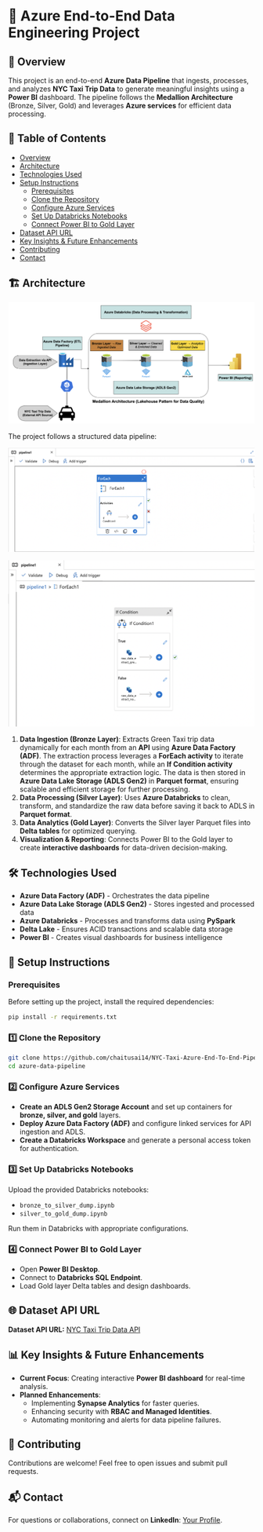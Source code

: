 # 🚀 Azure End-to-End Data Engineering Project

## 📌 Overview
This project is an end-to-end **Azure Data Pipeline** that ingests, processes, and analyzes **NYC Taxi Trip Data** to generate meaningful insights using a **Power BI** dashboard. The pipeline follows the **Medallion Architecture** (Bronze, Silver, Gold) and leverages **Azure services** for efficient data processing.

## 📖 Table of Contents
- [Overview](#-overview)
- [Architecture](#-architecture)
- [Technologies Used](#-technologies-used)
- [Setup Instructions](#-setup-instructions)
  - [Prerequisites](#prerequisites)
  - [Clone the Repository](#1%EF%B8%8F⃣-clone-the-repository)
  - [Configure Azure Services](#2%EF%B8%8F⃣-configure-azure-services)
  - [Set Up Databricks Notebooks](#3%EF%B8%8F⃣-set-up-databricks-notebooks)
  - [Connect Power BI to Gold Layer](#4%EF%B8%8F⃣-connect-power-bi-to-gold-layer)
- [Dataset API URL](#-dataset-api-url)
- [Key Insights & Future Enhancements](#-key-insights--future-enhancements)
- [Contributing](#-contributing)
- [Contact](#-contact)

## 🏗️ Architecture

![Architecture Diagram](assets/architecture.png)

The project follows a structured data pipeline:

![ADF Pipeline](assets/adf-1.png)

![ADF Pipeline](assets/adf-2.png)

1. **Data Ingestion (Bronze Layer)**: Extracts Green Taxi trip data dynamically for each month from an **API** using **Azure Data Factory (ADF)**. The extraction process leverages a **ForEach activity** to iterate through the dataset for each month, while an **If Condition activity** determines the appropriate extraction logic. The data is then stored in **Azure Data Lake Storage (ADLS Gen2)** in **Parquet format**, ensuring scalable and efficient storage for further processing.
2. **Data Processing (Silver Layer)**: Uses **Azure Databricks** to clean, transform, and standardize the raw data before saving it back to ADLS in **Parquet format**.
3. **Data Analytics (Gold Layer)**: Converts the Silver layer Parquet files into **Delta tables** for optimized querying.
4. **Visualization & Reporting**: Connects Power BI to the Gold layer to create **interactive dashboards** for data-driven decision-making.

## 🛠️ Technologies Used
- **Azure Data Factory (ADF)** - Orchestrates the data pipeline
- **Azure Data Lake Storage (ADLS Gen2)** - Stores ingested and processed data
- **Azure Databricks** - Processes and transforms data using **PySpark**
- **Delta Lake** - Ensures ACID transactions and scalable data storage
- **Power BI** - Creates visual dashboards for business intelligence

## 🔧 Setup Instructions

### Prerequisites
Before setting up the project, install the required dependencies:
```bash
pip install -r requirements.txt
```

### **1️⃣ Clone the Repository**
```bash
git clone https://github.com/chaitusai14/NYC-Taxi-Azure-End-To-End-Pipeline.git
cd azure-data-pipeline
```

### **2️⃣ Configure Azure Services**
- **Create an ADLS Gen2 Storage Account** and set up containers for **bronze, silver, and gold** layers.
- **Deploy Azure Data Factory (ADF)** and configure linked services for API ingestion and ADLS.
- **Create a Databricks Workspace** and generate a personal access token for authentication.

### **3️⃣ Set Up Databricks Notebooks**
Upload the provided Databricks notebooks:
- `bronze_to_silver_dump.ipynb`
- `silver_to_gold_dump.ipynb`

Run them in Databricks with appropriate configurations.

### **4️⃣ Connect Power BI to Gold Layer**
- Open **Power BI Desktop**.
- Connect to **Databricks SQL Endpoint**.
- Load Gold layer Delta tables and design dashboards.

## 🌐 Dataset API URL
**Dataset API URL:** [NYC Taxi Trip Data API](https://www.nyc.gov/site/tlc/about/tlc-trip-record-data.page)

## 📊 Key Insights & Future Enhancements
- **Current Focus**: Creating interactive **Power BI dashboard** for real-time analysis.
- **Planned Enhancements**:
  - Implementing **Synapse Analytics** for faster queries.
  - Enhancing security with **RBAC and Managed Identities**.
  - Automating monitoring and alerts for data pipeline failures.

## 🤝 Contributing
Contributions are welcome! Feel free to open issues and submit pull requests.

## 📬 Contact
For questions or collaborations, connect on **LinkedIn**: [Your Profile](https://www.linkedin.com/in/chaitusai14031998).
